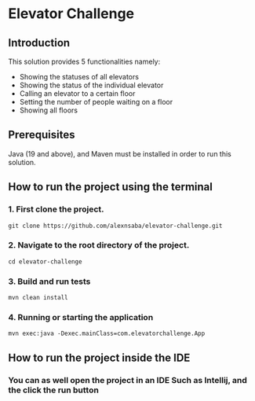# Elevator Challenge
## Introduction
This solution provides 5 functionalities namely: 
 - Showing the statuses of all elevators
 - Showing the status of the individual elevator
 - Calling an elevator to a certain floor
 - Setting the number of people waiting on a floor
 - Showing all floors

## Prerequisites
Java (19 and above), and Maven must be installed in order to run this solution. 

## How to run the project using the terminal
### 1. First clone the project.   
    git clone https://github.com/alexnsaba/elevator-challenge.git

### 2. Navigate to the root directory of the project.   
    cd elevator-challenge

### 3. Build and run tests   
    mvn clean install

### 4. Running or starting the application
    mvn exec:java -Dexec.mainClass=com.elevatorchallenge.App

## How to run the project inside the IDE
### You can as well open the project in an IDE Such as Intellij, and the click the run button

 



